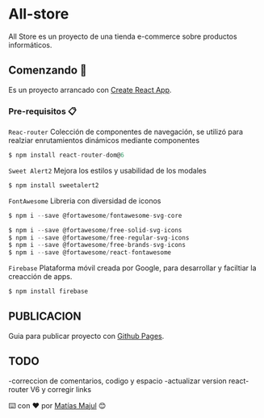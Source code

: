 # All-store

All Store es un proyecto de una tienda e-commerce sobre productos informáticos.

## Comenzando 🚀

Es un proyecto arrancado con [Create React App](https://github.com/facebook/create-react-app).

### Pre-requisitos 📋

```Reac-router```
 Colección de componentes de navegación, se utilizó para realziar enrutamientos dinámicos mediante componentes

 ```jsx
$ npm install react-router-dom@6
```

```Sweet Alert2```
 Mejora los estilos y usabilidad de los modales

 ```jsx
$ npm install sweetalert2
```

```FontAwesome```
 Libreria con diversidad de iconos

 ```jsx
 $ npm i --save @fortawesome/fontawesome-svg-core

 $ npm i --save @fortawesome/free-solid-svg-icons
 $ npm i --save @fortawesome/free-regular-svg-icons
 $ npm i --save @fortawesome/free-brands-svg-icons
 $ npm i --save @fortawesome/react-fontawesome
```

```Firebase```
Plataforma móvil creada por Google, para desarrollar y faciltiar la creacción de apps.

```jsx
$ npm install firebase
```

## PUBLICACION

Guia para publicar proyecto con [Github Pages](https://platzi.com/tutoriales/1548-react/4065-guia-para-usar-github-pages-en-tus-proyectos-de-reactjs/).

## TODO

-correccion de comentarios, codigo y espacio
-actualizar version react-router V6 y corregir links

⌨️ con ❤️ por [Matías Majul](https://github.com/matiasmajul) 😊